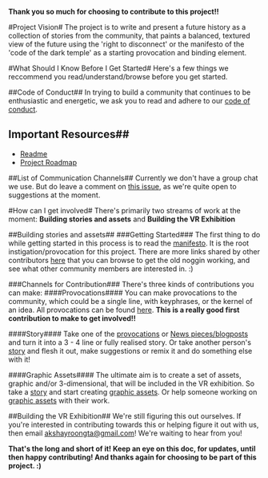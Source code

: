**Thank you so much for choosing to contribute to this project!!**

#Project Vision#
The project is to write and present a future history as a collection of stories from the community, 
that paints a balanced, textured view of the future using the 'right to disconnect' or the manifesto 
of the 'code of the dark temple' as a starting provocation and binding element.

#What Should I Know Before I Get Started#
Here's a few things we reccommend you read/understand/browse before you get started. 

##Code of Conduct##
In trying to build a community that continues to be enthusiastic and energetic, we ask you to read and
adhere to our [code of conduct](https://github.com/clownbigmole/code-of-the-dark-temple/blob/master/CodeOfConduct.md). 

## Important Resources##
- [Readme](https://github.com/clownbigmole/code-of-the-dark-temple/blob/master/README.md)
- [Project Roadmap](https://github.com/edovio/OpenStudentBook/blob/master/roadmap.md)

##List of Communication Channels##
Currently we don't have a group chat we use. But do leave a comment on [this issue](https://github.com/clownbigmole/code-of-the-dark-temple/issues/1),
as we're quite open to suggestions at the moment. 

#How can I get involved#
There's primarily two streams of work at the moment: **Building stories and assets** and **Building the VR Exhibition** 

##Building stories and assets## 
###Getting Started###
The first thing to do while getting started in this process is to read the [manifesto](https://github.com/clownbigmole/code-of-the-dark-temple/blob/master/CODE-OF-DARK-TEMPLE-MANIFESTO.md). It is the root instigation/provocation for this project. There are more links shared by other contributors [here](https://github.com/clownbigmole/code-of-the-dark-temple/issues/2) that you can browse to get the old noggin working, and see what other community members are interested in. :) 

###Channels for Contribution###
There's three kinds of contributions you can make: 
####Provocations####
You can make provocations to the community, which could be a single line, with keyphrases, or the kernel of an idea. 
All provocations can be found [here](https://github.com/clownbigmole/code-of-the-dark-temple/labels/Provocation). 
**This is a really good first contribution to make to get involved!!** 

####Story####
Take one of the [provocations](https://github.com/clownbigmole/code-of-the-dark-temple/labels/Provocation) or [News pieces/blogposts](https://github.com/clownbigmole/code-of-the-dark-temple/issues/2) and turn it into a 3 - 4 line or fully realised story. Or take another person's [story](https://github.com/clownbigmole/code-of-the-dark-temple/labels/Story) and flesh it out, make suggestions or remix it and do something else with it! 

####Graphic Assets####
The ultimate aim is to create a set of assets, graphic and/or 3-dimensional, that will be included in the VR exhibition. So take a [story](https://github.com/clownbigmole/code-of-the-dark-temple/labels/Story) and start creating [graphic assets](https://github.com/clownbigmole/code-of-the-dark-temple/labels/GraphicAssets). Or help someone working on [graphic assets](https://github.com/clownbigmole/code-of-the-dark-temple/labels/GraphicAssets) with their work. 

##Building the VR Exhibition##
We're still figuring this out ourselves. If you're interested in contributing towards this or helping figure it out with us, then email akshayroongta@gmail.com! We're waiting to hear from you! 

**That's the long and short of it! Keep an eye on this doc, for updates, until then happy contributing! And thanks again for choosing to be part of this project. :)**

